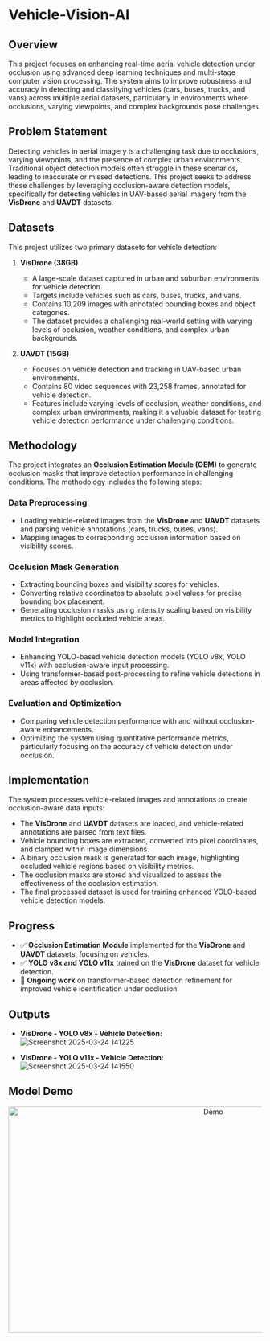 # Vehicle-Vision-AI

## Overview

This project focuses on enhancing real-time aerial vehicle detection under occlusion using advanced deep learning techniques and multi-stage computer vision processing. The system aims to improve robustness and accuracy in detecting and classifying vehicles (cars, buses, trucks, and vans) across multiple aerial datasets, particularly in environments where occlusions, varying viewpoints, and complex backgrounds pose challenges.

## Problem Statement

Detecting vehicles in aerial imagery is a challenging task due to occlusions, varying viewpoints, and the presence of complex urban environments. Traditional object detection models often struggle in these scenarios, leading to inaccurate or missed detections. This project seeks to address these challenges by leveraging occlusion-aware detection models, specifically for detecting vehicles in UAV-based aerial imagery from the **VisDrone** and **UAVDT** datasets.

## Datasets

This project utilizes two primary datasets for vehicle detection:

1. **VisDrone (38GB)**
   - A large-scale dataset captured in urban and suburban environments for vehicle detection.
   - Targets include vehicles such as cars, buses, trucks, and vans.
   - Contains 10,209 images with annotated bounding boxes and object categories.
   - The dataset provides a challenging real-world setting with varying levels of occlusion, weather conditions, and complex urban backgrounds.

2. **UAVDT (15GB)**
   - Focuses on vehicle detection and tracking in UAV-based urban environments.
   - Contains 80 video sequences with 23,258 frames, annotated for vehicle detection.
   - Features include varying levels of occlusion, weather conditions, and complex urban environments, making it a valuable dataset for testing vehicle detection performance under challenging conditions.

## Methodology

The project integrates an **Occlusion Estimation Module (OEM)** to generate occlusion masks that improve detection performance in challenging conditions. The methodology includes the following steps:

### Data Preprocessing
- Loading vehicle-related images from the **VisDrone** and **UAVDT** datasets and parsing vehicle annotations (cars, trucks, buses, vans).
- Mapping images to corresponding occlusion information based on visibility scores.

### Occlusion Mask Generation
- Extracting bounding boxes and visibility scores for vehicles.
- Converting relative coordinates to absolute pixel values for precise bounding box placement.
- Generating occlusion masks using intensity scaling based on visibility metrics to highlight occluded vehicle areas.

### Model Integration
- Enhancing YOLO-based vehicle detection models (YOLO v8x, YOLO v11x) with occlusion-aware input processing.
- Using transformer-based post-processing to refine vehicle detections in areas affected by occlusion.

### Evaluation and Optimization
- Comparing vehicle detection performance with and without occlusion-aware enhancements.
- Optimizing the system using quantitative performance metrics, particularly focusing on the accuracy of vehicle detection under occlusion.

## Implementation

The system processes vehicle-related images and annotations to create occlusion-aware data inputs:
- The **VisDrone** and **UAVDT** datasets are loaded, and vehicle-related annotations are parsed from text files.
- Vehicle bounding boxes are extracted, converted into pixel coordinates, and clamped within image dimensions.
- A binary occlusion mask is generated for each image, highlighting occluded vehicle regions based on visibility metrics.
- The occlusion masks are stored and visualized to assess the effectiveness of the occlusion estimation.
- The final processed dataset is used for training enhanced YOLO-based vehicle detection models.

## Progress

- ✅ **Occlusion Estimation Module** implemented for the **VisDrone** and **UAVDT** datasets, focusing on vehicles.
- ✅ **YOLO v8x and YOLO v11x** trained on the **VisDrone** dataset for vehicle detection.
- 🚀 **Ongoing work** on transformer-based detection refinement for improved vehicle identification under occlusion.

## Outputs

- **VisDrone - YOLO v8x - Vehicle Detection:**
![Screenshot 2025-03-24 141225](https://github.com/user-attachments/assets/e4fa971e-be47-4f8d-a23f-02479ee02b70)

- **VisDrone - YOLO v11x - Vehicle Detection:**
![Screenshot 2025-03-24 141550](https://github.com/user-attachments/assets/ff5b83d6-c59e-41de-9ae5-b07ad49714c8)

## Model Demo
<p align="center">
  <img src="./assets/demo.gif" alt="Demo" width="800" height="450">
</p>
